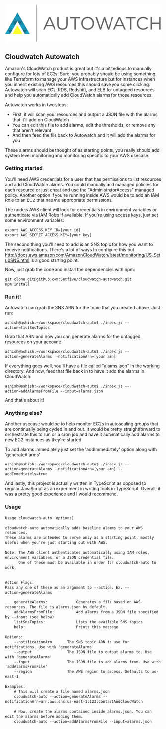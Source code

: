![Logo](/misc/logo.png?raw=true)

## Cloudwatch Autowatch

Amazon's CloudWatch product is great but it's a bit tedious to manually 
configure for lots of EC2s. Sure, you probably should be using something 
like Terraform to manage your AWS infrastructure but for instances when 
you inherit existing AWS resources this should save you some clicking. 
Autowatch will scan EC2, RDS, Redshift, and ELB for untagged resources 
and help you automatically add CloudWatch alarms for those resources.

Autowatch works in two steps:
* First, it will scan your resources and output a JSON file with the 
    alarms that it'll add on CloudWatch
* You can edit this file to add alarms, edit the thresholds, or 
    remove any that aren't relevant
* And then feed the file back to Autowatch and it will add the alarms for you

These alarms should be thought of as starting points, you really 
should add system level monitoring and monitoring specific to your AWS usecase.

### Getting started

You'll need AWS credentials for a user that has permissions to list resources 
and add CloudWatch alarms. You could manually add managed policies for each 
resource or just cheat and use the "AdministratorAccess" managed policy. 
Another option if you're running inside AWS would be to add an IAM Role 
to an EC2 that has the appropriate permissions.

The nodejs AWS client will look for credentials in environment variables or 
authenticate via IAM Roles if available. If you're using access keys, 
just set some environment variables:

```
export AWS_ACCESS_KEY_ID=[your id]
export AWS_SECRET_ACCESS_KEY=[your key]
```

The second thing you'll need to add is an SNS topic for how you want to 
receive notifications. There's a lot of ways to configure this but 
http://docs.aws.amazon.com/AmazonCloudWatch/latest/monitoring/US_SetupSNS.html 
is a good starting point.  


Now, just grab the code and install the dependencies with npm:

```
git clone git@github.com:Setfive/cloudwatch-autowatch.git
npm install
```

### Run it!

Autowatch can grab the SNS ARN for the topic that you created above. Just run:

```
ashish@ashish:~/workspace/cloudwatch-auto$ ./index.js --action=listSnsTopics
```

Grab that ARN and now you can generate alarms for the untagged 
resources on your account:
```
ashish@ashish:~/workspace/cloudwatch-auto$ ./index.js --action=generateAlarms --notificationArn=[your arn]
```

If everything goes well, you'll have a file called "alarms.json" in the working directory.
And now, feed that file back in to have it add the alarms in CloudWatch:

```
ashish@ashish:~/workspace/cloudwatch-auto$ ./index.js --action=addAlarmsFromFile --input=alarms.json
```

And that's about it!

### Anything else?

Another usecase would be to help monitor EC2s in autoscaling groups that are 
continually being cycled in and out. It would be pretty straightforward to 
orchestrate this to run on a cron job and have it automatically add alarms 
to new EC2 instances as they're started.

To add alarms immediately just set the 'addImmediately' option along 
with 'generateAlarms'

```
ashish@ashish:~/workspace/cloudwatch-auto$ ./index.js --action=generateAlarms --notificationArn=[your arn] --addImmediately=true
```

And lastly, this project is actually written in TypeScript as opposed 
to regular JavaScript as an experiment in writing tools in TypeScript. 
Overall, it was a pretty good experience and I would recommend.

### Usage

```
Usage cloudwatch-auto [options]
 
cloudwatch-auto automatically adds baseline alarms to your AWS resources. 
These alarms are intended to serve only as a starting point, mostly useful when you're just starting out with AWS.
 
Note: The AWS client authenticates automatically using IAM roles, environment variables, or a JSON credential file.
      One of these must be available in order for cloudwatch-auto to work.  
 

Action Flags:
Pass any one of these as an argument to --action. Ex. --action=generateAlarms

    generateAlarms:             Generates a file based on AWS resources. The file is alarms.json by default.   
    addAlarmsFromFile:          Add alarms from a JSON file specified by --input (see below)
    listSnsTopics:              Lists the available SNS topics
    help:                       Prints this message
    
Options:
    --notificationArn       The SNS topic ARN to use for notifications. Use with 'generateAlarms'
    --output                The JSON file to output alarms to. Use with 'generateAlarms'
    --input                 The JSON file to add alarms from. Use with 'addAlarmsFromFile'    
    --region                The AWS region to access. Defaults to us-east-1                      
        
Examples:
    # This will create a file named alarms.json
    cloudwatch-auto --action=generateAlarms --notificationArn=arn:aws:sns:us-east-1:123:ContactAndCloudWatch
    
    # Now, create the alarms contained inside alarms.json. You can edit the alarms before adding them.
    cloudwatch-auto --action=addAlarmsFromFile --input=alarms.json               
    
```
